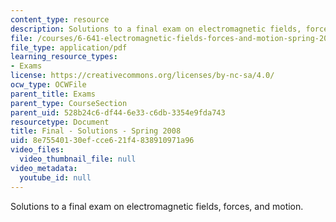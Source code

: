```yaml
---
content_type: resource
description: Solutions to a final exam on electromagnetic fields, forces, and motion.
file: /courses/6-641-electromagnetic-fields-forces-and-motion-spring-2009/8e75540130efcce621f4838910971a96_MIT6_641s09_sol_exam2008.pdf
file_type: application/pdf
learning_resource_types:
- Exams
license: https://creativecommons.org/licenses/by-nc-sa/4.0/
ocw_type: OCWFile
parent_title: Exams
parent_type: CourseSection
parent_uid: 528b24c6-df44-6e33-c6db-3354e9fda743
resourcetype: Document
title: Final - Solutions - Spring 2008
uid: 8e755401-30ef-cce6-21f4-838910971a96
video_files:
  video_thumbnail_file: null
video_metadata:
  youtube_id: null
---
```

Solutions to a final exam on electromagnetic fields, forces, and motion.